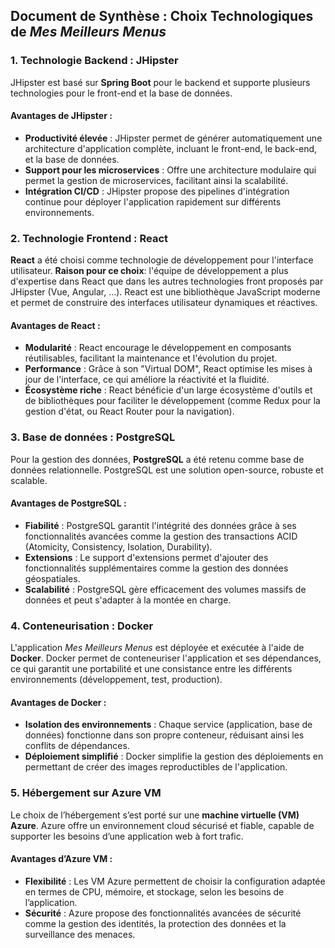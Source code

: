 
## Document de Synthèse : Choix Technologiques de *Mes Meilleurs Menus*

### 1. Technologie Backend : JHipster

JHipster est basé sur **Spring Boot** pour le backend et supporte plusieurs technologies pour le front-end et la base de données.

#### Avantages de JHipster :
- **Productivité élevée** : JHipster permet de générer automatiquement une architecture d'application complète, incluant le front-end, le back-end, et la base de données.
- **Support pour les microservices** : Offre une architecture modulaire qui permet la gestion de microservices, facilitant ainsi la scalabilité.
- **Intégration CI/CD** : JHipster propose des pipelines d'intégration continue pour déployer l'application rapidement sur différents environnements.

### 2. Technologie Frontend : React

**React** a été choisi comme technologie de développement pour l'interface utilisateur. 
**Raison pour ce choix**: l'équipe de développement a plus d'expertise dans React que dans les autres technologies front proposés par JHipster (Vue, Angular, ...).
React est une bibliothèque JavaScript moderne et permet de construire des interfaces utilisateur dynamiques et réactives.

#### Avantages de React :
- **Modularité** : React encourage le développement en composants réutilisables, facilitant la maintenance et l'évolution du projet.
- **Performance** : Grâce à son "Virtual DOM", React optimise les mises à jour de l'interface, ce qui améliore la réactivité et la fluidité.
- **Écosystème riche** : React bénéficie d'un large écosystème d'outils et de bibliothèques pour faciliter le développement (comme Redux pour la gestion d'état, ou React Router pour la navigation).

### 3. Base de données : PostgreSQL

Pour la gestion des données, **PostgreSQL** a été retenu comme base de données relationnelle. PostgreSQL est une solution open-source, robuste et scalable.

#### Avantages de PostgreSQL :
- **Fiabilité** : PostgreSQL garantit l'intégrité des données grâce à ses fonctionnalités avancées comme la gestion des transactions ACID (Atomicity, Consistency, Isolation, Durability).
- **Extensions** : Le support d'extensions permet d'ajouter des fonctionnalités supplémentaires comme la gestion des données géospatiales.
- **Scalabilité** : PostgreSQL gère efficacement des volumes massifs de données et peut s'adapter à la montée en charge.

### 4. Conteneurisation : Docker

L'application *Mes Meilleurs Menus* est déployée et exécutée à l'aide de **Docker**. Docker permet de conteneuriser l'application et ses dépendances, ce qui garantit une portabilité et une consistance entre les différents environnements (développement, test, production).

#### Avantages de Docker :
- **Isolation des environnements** : Chaque service (application, base de données) fonctionne dans son propre conteneur, réduisant ainsi les conflits de dépendances.
- **Déploiement simplifié** : Docker simplifie la gestion des déploiements en permettant de créer des images reproductibles de l'application.

### 5. Hébergement sur Azure VM

Le choix de l’hébergement s’est porté sur une **machine virtuelle (VM) Azure**. Azure offre un environnement cloud sécurisé et fiable, capable de supporter les besoins d’une application web à fort trafic.

#### Avantages d’Azure VM :
- **Flexibilité** : Les VM Azure permettent de choisir la configuration adaptée en termes de CPU, mémoire, et stockage, selon les besoins de l’application.
- **Sécurité** : Azure propose des fonctionnalités avancées de sécurité comme la gestion des identités, la protection des données et la surveillance des menaces.
